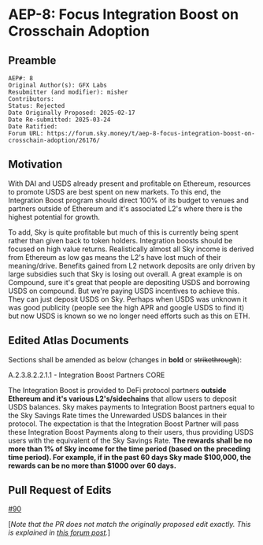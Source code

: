 # AEP-8: Focus Integration Boost on Crosschain Adoption

## Preamble

```
AEP#: 8
Original Author(s): GFX Labs
Resubmitter (and modifier): misher
Contributors:
Status: Rejected
Date Originally Proposed: 2025-02-17
Date Re-submitted: 2025-03-24
Date Ratified:
Forum URL: https://forum.sky.money/t/aep-8-focus-integration-boost-on-crosschain-adoption/26176/
```

## Motivation

With DAI and USDS already present and profitable on Ethereum, resources to promote USDS are best spent on new markets. To this end, the Integration Boost program should direct 100% of its budget to venues and partners outside of Ethereum and it's associated L2's where there is the highest potential for growth. 

To add, Sky is quite profitable but much of this is currently being spent rather than given back to token holders. Integration boosts should be focused on high value returns. Realistically almost all Sky income is derived from Ethereum as low gas means the L2's have lost much of their meaning/drive. Benefits gained from L2 network deposits are only driven by large subsidies such that Sky is losing out overall. A great example is on Compound, sure it's great that people are depositing USDS and borrowing USDS on compound. But we're paying USDS incentives to achieve this. They can just deposit USDS on Sky. Perhaps when USDS was unknown it was good publicity (people see the high APR and google USDS to find it) but now USDS is known so we no longer need efforts such as this on ETH.

## Edited Atlas Documents

Sections shall be amended as below (changes in **bold** or ~~strikethrough~~):

A.2.3.8.2.2.1.1 - Integration Boost Partners
CORE

The Integration Boost is provided to DeFi protocol partners **outside Ethereum and it's various L2's/sidechains** that allow users to deposit USDS balances. Sky makes payments to Integration Boost partners equal to the Sky Savings Rate times the Unrewarded USDS balances in their protocol. The expectation is that the Integration Boost Partner will pass these Integration Boost Payments along to their users, thus providing USDS users with the equivalent of the Sky Savings Rate. **The rewards shall be no more than 1% of Sky income for the time period (based on the preceding time period). For example, if in the past 60 days Sky made $100,000, the rewards can be no more than $1000 over 60 days.**

## Pull Request of Edits

[#90](https://github.com/makerdao/next-gen-atlas/pull/90)

[_Note that the PR does not match the originally proposed edit exactly. This is explained in [this forum post](https://forum.sky.money/t/clarifications-regarding-aeps-3-and-8/26271)._]

